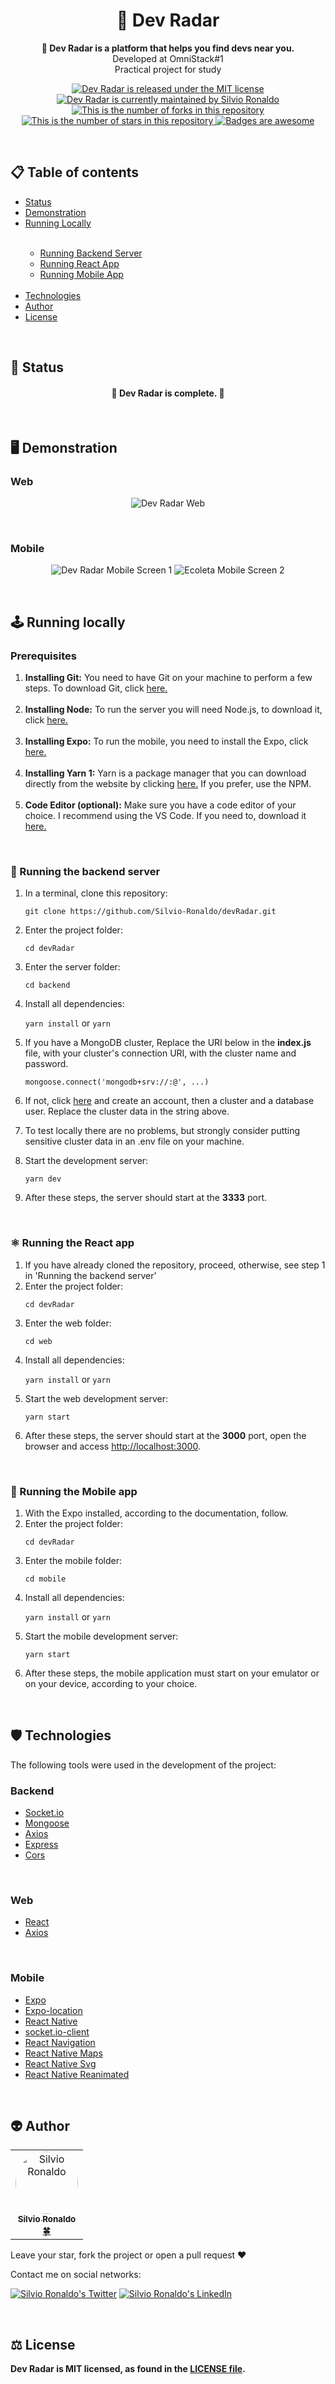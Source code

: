 <h1 align="center">
  🧭 Dev Radar
</h1>

<p align="center"><strong>🧭 Dev Radar is a platform that helps you find devs near you.</strong></br>Developed at OmniStack#1</br>Practical project for study<p>

<p align="center">
  <a href="./LICENSE">
    <img src="https://img.shields.io/badge/license-MIT-blue" alt="Dev Radar is released under the MIT license" />
  </a>
  <a href="https://GitHub.com/Silvio-Ronaldo/devRadar/graphs/commit-activity">
    <img src="https://img.shields.io/badge/Maintained%3F-yes-brightgreen" alt="Dev Radar is currently maintained by Silvio Ronaldo" />
  </a>
  <a href="https://GitHub.com/Silvio-Ronaldo/devRadar/network/">
    <img src="https://img.shields.io/github/forks/Silvio-Ronaldo/devRadar?style=social" alt="This is the number of forks in this repository" />
  </a>
  <a href="https://GitHub.com/Silvio-Ronaldo/devRadar/stargazers/">
    <img src="https://img.shields.io/github/stars/Silvio-Ronaldo/devRadar?style=social" alt="This is the number of stars in this repository" />
  </a>
  <a href="https://github.com/Naereen/badges">
    <img src="https://img.shields.io/badge/badge-awesome-brightgreen" alt="Badges are awesome" />
  </a>
</p></br>



<h2>
  📋 Table of contents
</h2>
<ul>
  <li><a href="https://github.com/Silvio-Ronaldo/Ecoleta#-status">Status</a></li>
  <li><a href="https://github.com/Silvio-Ronaldo/Ecoleta#%EF%B8%8F-demonstration">Demonstration</a></li>
  <li><a href="https://github.com/Silvio-Ronaldo/Ecoleta#%EF%B8%8F-running-locally">Running Locally</a></li></br>
  <ul>
    <li><a href="https://github.com/Silvio-Ronaldo/Ecoleta#-running-the-backend-server">Running Backend Server</a></li>  
    <li><a href="https://github.com/Silvio-Ronaldo/Ecoleta#%EF%B8%8F-running-the-react-app">Running React App</a></li>
    <li><a href="https://github.com/Silvio-Ronaldo/Ecoleta#-running-the-mobile-app">Running Mobile App</a></li></br>
  </ul>
  <li><a href="https://github.com/Silvio-Ronaldo/Ecoleta#%EF%B8%8F-technologies">Technologies</a></li>
  <li><a href="https://github.com/Silvio-Ronaldo/Ecoleta#-author">Author</a></li>
  <li><a href="https://github.com/Silvio-Ronaldo/Ecoleta#%EF%B8%8F-license">License</a></li>
</ul></br>



<h2>📌 Status</h2>
<h4 align="center">🧭 Dev Radar is complete. 🚀</h4></br>



<h2>🖥️ Demonstration</h2>
<h3>Web</h3>
  <p align="center">
    <img src="./assets/web.gif" alt="Dev Radar Web" />
  </p></br>

<h3>Mobile</h3>
  <p align="center">
    <img src="https://github.com/tgmarinho/Ecoleta/blob/master/assets/home-mobile.png?raw=true" alt="Dev Radar Mobile Screen 1" />
    <img src="https://raw.githubusercontent.com/tgmarinho/Ecoleta/65fa69a3e1fe1c02008fcee6efc34ebe2cf5a1da/assets/detalhes-mobile.svg" alt="Ecoleta Mobile Screen 2" />
  </p></br>
  
  

<h2>🕹️ Running locally</h2>
<h3>Prerequisites</h3>
<ol>
  <li><strong>Installing Git:</strong> You need to have Git on your machine to perform a few steps. To download Git, click <a href="https://git-scm.com/downloads">here.</a></li></br>
  <li><strong>Installing Node:</strong> To run the server you will need Node.js, to download it, click <a href="https://nodejs.org/en/">here.</a></strong></li></br>
  <li><strong>Installing Expo:</strong> To run the mobile, you need to install the Expo, click <a href="https://docs.expo.io/get-started/installation/">here.</a></li></br>
  <li><strong>Installing Yarn 1:</strong> Yarn is a package manager that you can download directly from the website by clicking <a href="https://classic.yarnpkg.com/en/docs/install#windows-stable">here.</a> If you prefer, use the NPM.</li></br>
  <li><strong>Code Editor (optional):</strong> Make sure you have a code editor of your choice. I recommend using the VS Code. If you need to, download it <a href="https://code.visualstudio.com/Download">here.</a></li>
</ol></br>

<h3>🎲 Running the backend server</h3>
<ol>
  <li>In a terminal, clone this repository:
    <p><code>git clone https://github.com/Silvio-Ronaldo/devRadar.git</code></p>
  </li>
  <li>Enter the project folder:
    <p><code>cd devRadar</code></p>
  </li>
  <li>Enter the server folder:
    <p><code>cd backend</code></p>
  </li>
  <li>Install all dependencies:
    <p><code>yarn install</code> or <code>yarn</code></p>
  </li>
  <li>If you have a MongoDB cluster, Replace the URI below in the <strong>index.js</strong> file, with your cluster's connection URI, with the cluster name and password.
    <p><code>mongoose.connect('mongodb+srv://<user>:<password>@<cluster>', ...)</code></p>
  </li>
  <li>
    <p>If not, click <a href="https://www.mongodb.com/cloud/atlas">here</a> and create an account, then a cluster and a database user. Replace the cluster data in the string above.</p>
  </li>
  <li>
    <p>To test locally there are no problems, but strongly consider putting sensitive cluster data in an .env file on your machine.</p>
  <li>Start the development server:
    <p><code>yarn dev</code></p>
  </li>
  <li>After these steps, the server should start at the <strong>3333</strong> port.</li>
</ol></br>


<h3>⚛️ Running the React app</h3>
<ol>
  <li>If you have already cloned the repository, proceed, otherwise, see step 1 in 'Running the backend server'</li>
  <li>Enter the project folder:
    <p><code>cd devRadar</code></p>
  </li>
  <li>Enter the web folder:
    <p><code>cd web</code></p>
  </li>
  <li>Install all dependencies:
    <p><code>yarn install</code> or <code>yarn</code></p>
  </li>
  <li>Start the web development server:
    <p><code>yarn start</code></p>
  </li>
  <li>After these steps, the server should start at the <strong>3000</strong> port, open the browser and access <a href="http://localhost:3000">http://localhost:3000</a>.</li>
</ol></br>


<h3>📱 Running the Mobile app</h3>
<ol>
  <li>With the Expo installed, according to the documentation, follow.</li>
  <li>Enter the project folder:
    <p><code>cd devRadar</code></p>
  </li>
  <li>Enter the mobile folder:
    <p><code>cd mobile</code></p>
  </li>
  <li>Install all dependencies:
    <p><code>yarn install</code> or <code>yarn</code></p>
  </li>
  <li>Start the mobile development server:
    <p><code>yarn start</code></p>
  </li>
  <li>After these steps, the mobile application must start on your emulator or on your device, according to your choice.</li>
</ol></br>



<h2>🛡️ Technologies</h2>
<p>The following tools were used in the development of the project: </p>

<h3>Backend</h3>
<ul>
  <li><a href="https://socket.io">Socket.io</a></li>
  <li><a href="https://mongoosejs.com">Mongoose</a></li>
  <li><a href="https://github.com/axios/axios">Axios</a></li>
  <li><a href="https://expressjs.com/pt-br/">Express</a></li>
  <li><a href="https://www.npmjs.com/package/cors">Cors</a></li>
</ul></br>

<h3>Web</h3>
<ul>
  <li><a href="https://pt-br.reactjs.org">React</a></li>
  <li><a href="https://github.com/axios/axios">Axios</a></li>
</ul></br>

<h3>Mobile</h3>
<ul>
  <li><a href="https://expo.io">Expo</a></li>
  <li><a href="https://leafletjs.com">Expo-location</a></li>
  <li><a href="https://reactnative.dev">React Native</a></li>
  <li><a href="https://www.npmjs.com/package/socket.io-client">socket.io-client</a></li>
  <li><a href="https://reactnavigation.org">React Navigation</a></li>
  <li><a href="https://github.com/react-native-maps/react-native-maps">React Native Maps</a></li>
  <li><a href="https://github.com/react-native-svg/react-native-svg">React Native Svg</a></li>
  <li><a href="https://github.com/software-mansion/react-native-reanimated">React Native Reanimated</a></li>
</ul></br>



<h2>👽 Author</h2>
<table>
  <tr>
    <td align="center"><a href="https://github.com/Silvio-Ronaldo"><img style="border-radius: 50%;" src="https://avatars.githubusercontent.com/u/48893927?v=4" width="100px;" alt="Silvio Ronaldo"/><br /><sub><b>Silvio Ronaldo</b></sub></a><br /><a href="https://github.com/Silvio-Ronaldo" title="Silvio Ronaldo">🍀</a></td>
  </tr>
</table>
<p>Leave your star, fork the project or open a pull request ❤️</p>
<p>Contact me on social networks: </p>
<p><a href="https://twitter.com/sivirinoo"><img src="https://img.shields.io/twitter/follow/sivirinoo?style=social" alt="Silvio Ronaldo's Twitter" /></a>
<a href="https://br.linkedin.com/in/silvio-ronaldo77"><img src="https://img.shields.io/badge/-Silvio-blue?style=flat&logo=Linkedin&logoColor=white" alt="Silvio Ronaldo's LinkedIn" /></a></p></br>


<h2>⚖️ License</h2>
<p><strong>Dev Radar is MIT licensed, as found in the <a href="./LICENSE">LICENSE file</a>.</strong></p>
